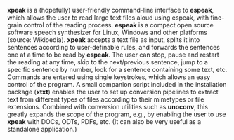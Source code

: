 **xpeak** is a (hopefully) user-friendly command-line interface to **espeak**, which allows the user to read large text files aloud using espeak, with fine-grain control of the reading process.
**espeak** is a compact open source software speech synthesizer for Linux, Windows and other platforms (source: Wikipedia).
**xpeak** accepts a text file as input, splits it into sentences according to user‑definable rules, and forwards the sentences one at a time to be read by **espeak**. The user can stop, pause and restart the reading at any time, skip to the next/previous sentence, jump to a specific sentence by number, look for a sentence containing some text, etc. Commands are entered using single keystrokes, which allows an easy control of the program.
A small companion script included in the installation package (**xtxt**) enables the user to set up conversion pipelines to extract text from different types of files according to their mimetypes or file extensions. Combined with conversion utilities such as **unoconv**, this greatly expands the scope of the program, e.g., by enabling the user to use **xpeak** with DOCs, ODTs, PDFs, etc. (It can also be very useful as a standalone application.)

